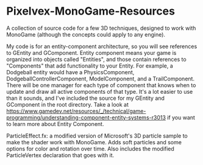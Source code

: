 # Pixelvex-MonoGame-Resources
A collection of source code for a few 3D techniques, designed to work with MonoGame (although the concepts could apply to any engine).

My code is for an entity-component architecture, so you will see references to GEntity and GComponent. Entity component means your game is organized into objects called "Entities", and those contain references to "Components" that add functionality to your Entity. For example, a Dodgeball entity would have a PhysicsComponent, DodgeballControllerComponent, ModelComponent, and a TrailComponent. There will be one manager for each type of component that knows when to update and draw all active components of that type. It's a lot easier to use than it sounds, and I've included the source for my GEntity and GComponent in the root directory. Take a look at https://www.gamedev.net/resources/_/technical/game-programming/understanding-component-entity-systems-r3013 if you want to learn more about Entity Component.

ParticleEffect.fx: a modified version of Microsoft's 3D particle sample to make the shader work with MonoGame. Adds soft particles and some options for color and rotation over time. Also includes the modified ParticleVertex declaration that goes with it.

